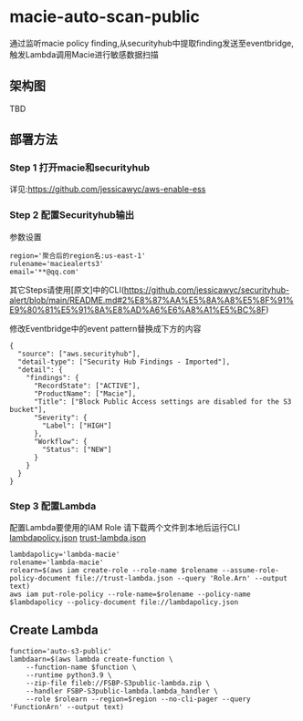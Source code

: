 # macie-auto-scan-public
通过监听macie policy finding,从securityhub中提取finding发送至eventbridge,触发Lambda调用Macie进行敏感数据扫描
## 架构图
TBD
## 部署方法
### Step 1 打开macie和securityhub
详见:https://github.com/jessicawyc/aws-enable-ess
### Step 2 配置Securityhub输出

参数设置
```
region='聚合后的region名:us-east-1'
rulename='maciealerts3'
email='**@qq.com'
```
其它Steps请使用[原文]中的CLI(https://github.com/jessicawyc/securityhub-alert/blob/main/README.md#2%E8%87%AA%E5%8A%A8%E5%8F%91%E9%80%81%E5%91%8A%E8%AD%A6%E6%A8%A1%E5%BC%8F)


修改Eventbridge中的event pattern替换成下方的内容
```
{
  "source": ["aws.securityhub"],
  "detail-type": ["Security Hub Findings - Imported"],
  "detail": {
    "findings": {
      "RecordState": ["ACTIVE"],
      "ProductName": ["Macie"],
      "Title": ["Block Public Access settings are disabled for the S3 bucket"],
      "Severity": {
        "Label": ["HIGH"]
      },
      "Workflow": {
        "Status": ["NEW"]
      }
    }
  }
}
```

### Step 3 配置Lambda
配置Lambda要使用的IAM Role
请下载两个文件到本地后运行CLI
[lambdapolicy.json](/lambdapolicy.json)
[trust-lambda.json](/trust-lambda.json)

```
lambdapolicy='lambda-macie'
rolename='lambda-macie'
rolearn=$(aws iam create-role --role-name $rolename --assume-role-policy-document file://trust-lambda.json --query 'Role.Arn' --output text)
aws iam put-role-policy --role-name=$rolename --policy-name $lambdapolicy --policy-document file://lambdapolicy.json
```

## Create Lambda
```
function='auto-s3-public'
lambdaarn=$(aws lambda create-function \
    --function-name $function \
    --runtime python3.9 \
    --zip-file fileb://FSBP-S3public-lambda.zip \
    --handler FSBP-S3public-lambda.lambda_handler \
    --role $rolearn --region=$region --no-cli-pager --query 'FunctionArn' --output text)
```
